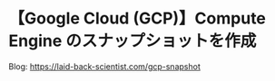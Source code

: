 # 【Google Cloud (GCP)】Compute Engine のスナップショットを作成

Blog: https://laid-back-scientist.com/gcp-snapshot
